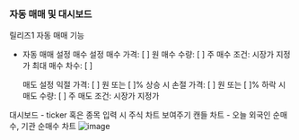 ### 자동 매매 및 대시보드
릴리즈1
   자동 매매 기능
   - 자동 매매 설정
      매수 설정
      매수 가격: [ ] 원
      매수 수량: [ ] 주
      매수 조건:
       시장가
       지정가
      최대 매수 차수: [ ]

      매도 설정
      익절 가격: [ ] 원 또는 [ ]% 상승 시
      손절 가격: [ ] 원 또는 [ ]% 하락 시
      매도 수량: [ ] 주
      매도 조건:
       시장가
       지정가
   
   대시보드
      - ticker 혹은 종목 입력 시 주식 차트 보여주기
      캔들 차트 
      - 오늘 외국인 순매수, 기관 순매수 차트
      ![image](https://github.com/user-attachments/assets/b17b47ff-b68e-4f1e-964b-719d09ab2c73)
